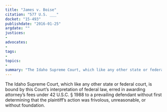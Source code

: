 ```yaml
---
title: "James v. Boise"
citation: "577 U.S. ___"
docket: "15-493"
publishdate: "2016-01-25"
argdate: ""
justices:
- 
advocates:
- 
tags:
- 
topics:
- 
summary: "The Idaho Supreme Court, which like any other state or federal court, is bound by this Court’s interpretation of federal law, erred in awarding attorney’s fees under 42 U.S.C. § 1988 to a prevailing defendant without first determining that the plaintiff’s action was frivolous, unreasonable, or without foundation."
---
```

The Idaho Supreme Court, which like any other state or federal court, is bound by this Court’s interpretation of federal law, erred in awarding attorney’s fees under 42 U.S.C. § 1988 to a prevailing defendant without first determining that the plaintiff’s action was frivolous, unreasonable, or without foundation.

